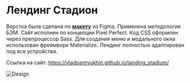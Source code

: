 # Лендинг Стадион

Верстка была сделана по **[макету](https://github.com/vladpantyukhin/landing_stadium/blob/main/design/template.fig)** из Figma. Применена методология БЭМ. Сайт исполнен по концепции Pixel Perfect. Код CSS оформлен через препроцессор Sass. Для создания меню и модального окна использован фреймворк Materialize. Лендинг полностью адаптирован под все устройства.

Ссылка на сайт: https://vladpantyukhin.github.io/landing_stadium/

![Design](https://github.com/vladpantyukhin/landing_stadium/blob/main/design/layout.png)

